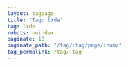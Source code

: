 ```yaml
---
layout: tagpage
title: "Tag: lxde"
tag: lxde
robots: noindex
paginate: 10
paginate_path: "/tag/:tag/page/:num/"
tag_permalink: /tag/:tag
---
```


